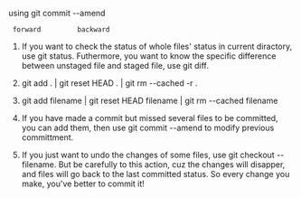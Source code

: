 using git commit --amend

     forward         backward             

1. If you want to check the status of whole files' status in current diractory, use git status. Futhermore, you want to know the specific difference
between unstaged file and staged file, use git diff.

2. git add .    |    git reset HEAD .    |    git rm --cached -r .

3. git add filename    |    git reset HEAD filename    |    git rm --cached filename

4. If you have made a commit but missed several files to be committed, you can add them, then use git commit --amend to modify previous committment.

5.  If you just want to undo the changes of some files, use git checkout -- filename. But be carefully to this action, cuz the changes will disapper, and files will go back to the last committed status. So every change you make, you've better to commit it!



